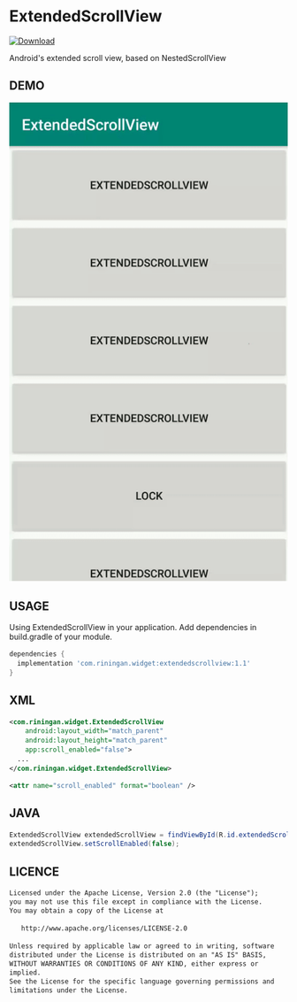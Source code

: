 # ExtendedScrollView

[ ![Download](https://api.bintray.com/packages/riningan/AndroidMaven/ExtendedScrollView/images/download.svg) ](https://bintray.com/riningan/AndroidMaven/ExtendedScrollView/_latestVersion)

Android's extended scroll view, based on NestedScrollView

DEMO
---

![demo_preview](./preview.gif)

USAGE
---

Using ExtendedScrollView in your application.
Add dependencies in build.gradle of your module.

```groovy
dependencies {
  implementation 'com.riningan.widget:extendedscrollview:1.1'
}
```

XML
-----

```xml
<com.riningan.widget.ExtendedScrollView
    android:layout_width="match_parent"
    android:layout_height="match_parent"
    app:scroll_enabled="false">
  ...
</com.riningan.widget.ExtendedScrollView>
```

```xml
<attr name="scroll_enabled" format="boolean" />
```

JAVA
-----

```java
ExtendedScrollView extendedScrollView = findViewById(R.id.extendedScrollView);
extendedScrollView.setScrollEnabled(false);
```

LICENCE
-----

  	Licensed under the Apache License, Version 2.0 (the "License");
	you may not use this file except in compliance with the License.
	You may obtain a copy of the License at
	
	   http://www.apache.org/licenses/LICENSE-2.0
	
	Unless required by applicable law or agreed to in writing, software
	distributed under the License is distributed on an "AS IS" BASIS,
	WITHOUT WARRANTIES OR CONDITIONS OF ANY KIND, either express or implied.
	See the License for the specific language governing permissions and
	limitations under the License.
